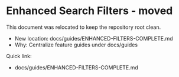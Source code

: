 <!-- [DEPRECATED] Moved to docs/guides/ENHANCED-FILTERS-COMPLETE.md -->
# Enhanced Search Filters - moved

This document was relocated to keep the repository root clean.

- New location: docs/guides/ENHANCED-FILTERS-COMPLETE.md
- Why: Centralize feature guides under docs/guides

Quick link:
- docs/guides/ENHANCED-FILTERS-COMPLETE.md
